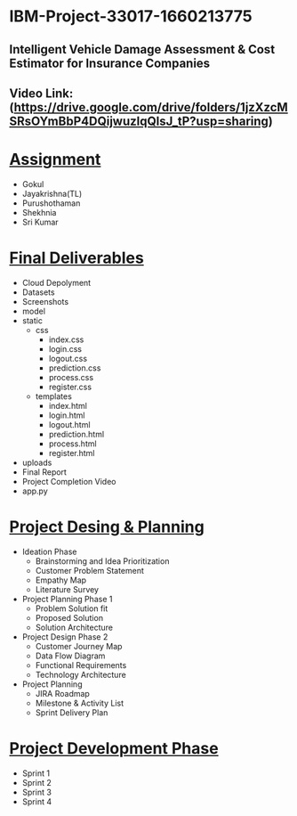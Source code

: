 # IBM-Project-33017-1660213775
## Intelligent Vehicle Damage Assessment &amp; Cost Estimator for Insurance Companies
## Video Link: (https://drive.google.com/drive/folders/1jzXzcMSRsOYmBbP4DQijwuzlqQlsJ_tP?usp=sharing)

# [Assignment](https://github.com/IBM-EPBL/IBM-Project-33017-1660213775/tree/main/Assignment)
* Gokul
* Jayakrishna(TL)
* Purushothaman
* Shekhnia
* Sri Kumar

# [Final Deliverables](https://github.com/IBM-EPBL/IBM-Project-33017-1660213775/tree/main/Final%20Deliverables)
* Cloud Depolyment
* Datasets
* Screenshots
* model
* static
  * css
    * index.css
    * login.css
    * logout.css
    * prediction.css
    * process.css
    * register.css
  * templates
    * index.html
    * login.html
    * logout.html
    * prediction.html
    * process.html
    * register.html
* uploads
* Final Report
* Project Completion Video
* app.py


# [Project Desing & Planning](https://github.com/IBM-EPBL/IBM-Project-33017-1660213775/tree/main/Project%20Design%20%26%20Planning)
* Ideation Phase
  * Brainstorming and Idea Prioritization
  * Customer Problem Statement
  * Empathy Map
  * Literature Survey
* Project Planning Phase 1
  * Problem Solution fit
  * Proposed Solution
  * Solution Architecture
* Project Design Phase 2
  * Customer Journey Map
  * Data Flow Diagram
  * Functional Requirements
  * Technology Architecture
* Project Planning
  * JIRA Roadmap
  * Milestone & Activity List
  * Sprint Delivery Plan

# [Project Development Phase](https://github.com/IBM-EPBL/IBM-Project-33017-1660213775/tree/main/Project%20Development%20Phase)
* Sprint 1
* Sprint 2
* Sprint 3
* Sprint 4
  
  
  
  
  
  

